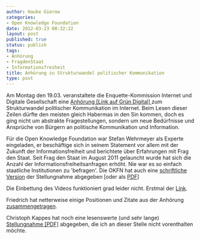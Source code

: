 ```yaml
---
author: Hauke Gierow
categories:
- Open Knowledge Foundation
date: 2012-03-23 08:32:22
layout: post
published: true
status: publish
tags:
- Anhörung
- FragdenStaat
- Informationsfreiheit
title: Anhörung zu Strukturwandel politischer Kommunikation
type: post
---
```


Am Montag den 19.03. veranstaltete die Enquette-Kommission Internet und Digitale Gesellschaft eine [Anhörung [Link auf Grün Digital] ](http://gruen-digital.de/2012/03/anhoerung-strukturwandel-der-politischen-kommunikation-partizipation-der-eidg/)zum Strukturwandel politischer Kommunikation im Internet. Beim Lesen dieser Zeilen dürfte den meisten gleich Habermas in den Sin kommen, doch es ging nicht um abstrakte Fragestellungen, sondern um neue Bedürfnisse und Ansprüche von Bürgern an politische Kommunikation und Information.

Für die Open Knowledge Foundation war Stefan Wehrmeyer als Experte eingeladen, er beschäftige sich in seinem Statement vor allem mit der Zukunft der Informationsfreiheit und berichtete über Erfahrungen mit Frag den Staat. Seit Frag den Staat im August 2011 gelauncht wurde hat sich die Anzahl der Informationsfreiheitsanfragen erhöht. Nie war es so einfach staatliche Institutionen zu 'befragen'. Die OKFN hat auch eine [schriftliche Version](https://docs.google.com/a/gierow.eu/document/d/1C8kAeMEu3kASl6FZz8lSdSmPIib14HEQWKixNMpHGFA/edit) der Stellungnahme abgegeben [oder als [PDF](http://www.bundestag.de/internetenquete/dokumentation/Sitzungen/20120319/A-Drs_17_24_049-C_-_Stellungnahme_Wehrmeyer_19_3_2012.pdf)]

Die Einbettung des Videos funktioniert grad leider nicht. Erstmal der [Link](http://gruen-digital.de/2012/03/video-der-anhoerung-strukturwandel-der-pol-kommunikation-partizipation/).

Friedrich hat netterweise einige Positionen und Zitate aus der Anhörung [zusammengetragen](http://pudo.org/2012/03/20/opengov.html).

Christoph Kappes hat noch eine lesenswerte (und sehr lange) [Stellungnahme [PDF]](http://www.bundestag.de/internetenquete/dokumentation/Sitzungen/20120319/A-Drs_17_24_049-E_-_Stellungnahme_Kappes_19_3_2012.pdf) abgegeben, die ich an dieser Stelle nicht vorenthalten möchte.